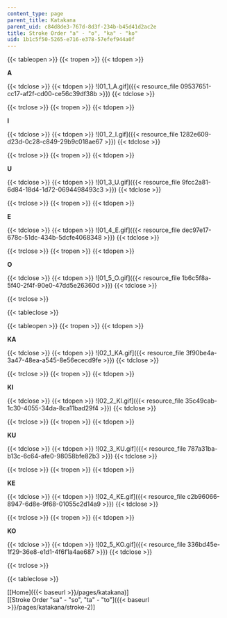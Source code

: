```yaml
---
content_type: page
parent_title: Katakana
parent_uid: c84d8de3-767d-8d3f-234b-b45d41d2ac2e
title: Stroke Order "a" - "o", "ka" - "ko"
uid: 1b1c5f50-5265-e716-e378-57efef944a0f
---
```


{{< tableopen >}}
{{< tropen >}}
{{< tdopen >}}


**A**


{{< tdclose >}}
{{< tdopen >}}
![01_1_A.gif]({{< resource_file 09537651-cc17-af2f-cd00-ce56c39df38b >}})
{{< tdclose >}}

{{< trclose >}}
{{< tropen >}}
{{< tdopen >}}


**I**


{{< tdclose >}}
{{< tdopen >}}
![01_2_I.gif]({{< resource_file 1282e609-d23d-0c28-c849-29b9c018ae67 >}})
{{< tdclose >}}

{{< trclose >}}
{{< tropen >}}
{{< tdopen >}}


**U**


{{< tdclose >}}
{{< tdopen >}}
![01_3_U.gif]({{< resource_file 9fcc2a81-6d84-18d4-1d72-0694498493c3 >}})
{{< tdclose >}}

{{< trclose >}}
{{< tropen >}}
{{< tdopen >}}


**E**


{{< tdclose >}}
{{< tdopen >}}
![01_4_E.gif]({{< resource_file dec97e17-678c-51dc-434b-5dcfe4068348 >}})
{{< tdclose >}}

{{< trclose >}}
{{< tropen >}}
{{< tdopen >}}


**O**


{{< tdclose >}}
{{< tdopen >}}
![01_5_O.gif]({{< resource_file 1b6c5f8a-5f40-2f4f-90e0-47dd5e26360d >}})
{{< tdclose >}}

{{< trclose >}}

{{< tableclose >}}

{{< tableopen >}}
{{< tropen >}}
{{< tdopen >}}


**KA**


{{< tdclose >}}
{{< tdopen >}}
![02_1_KA.gif]({{< resource_file 3f90be4a-3a47-48ea-a545-8e56ececd9fe >}})
{{< tdclose >}}

{{< trclose >}}
{{< tropen >}}
{{< tdopen >}}


**KI**


{{< tdclose >}}
{{< tdopen >}}
![02_2_KI.gif]({{< resource_file 35c49cab-1c30-4055-34da-8ca11bad29f4 >}})
{{< tdclose >}}

{{< trclose >}}
{{< tropen >}}
{{< tdopen >}}


**KU**


{{< tdclose >}}
{{< tdopen >}}
![02_3_KU.gif]({{< resource_file 787a31ba-b13c-6c64-afe0-98058bfe82b3 >}})
{{< tdclose >}}

{{< trclose >}}
{{< tropen >}}
{{< tdopen >}}


**KE**


{{< tdclose >}}
{{< tdopen >}}
![02_4_KE.gif]({{< resource_file c2b96066-8947-6d8e-9f68-01055c2d14a9 >}})
{{< tdclose >}}

{{< trclose >}}
{{< tropen >}}
{{< tdopen >}}


**KO**


{{< tdclose >}}
{{< tdopen >}}
![02_5_KO.gif]({{< resource_file 336bd45e-1f29-36e8-e1d1-4f6f1a4ae687 >}})
{{< tdclose >}}

{{< trclose >}}

{{< tableclose >}}

\[[Home]({{< baseurl >}}/pages/katakana)\]  
\[[Stroke Order "sa" - "so", "ta" - "to"]({{< baseurl >}}/pages/katakana/stroke-2)\]